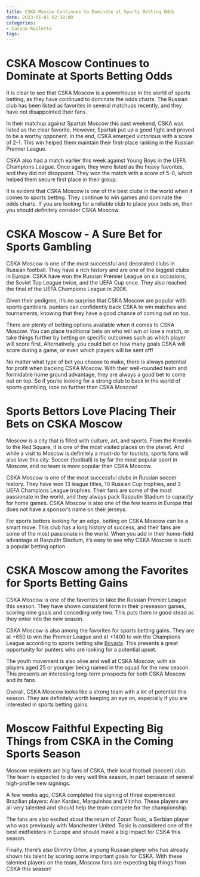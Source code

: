 ```yaml
---
title: CSKA Moscow Continues to Dominate at Sports Betting Odds
date: 2023-01-01 02:38:00
categories:
- Casino Roulette
tags:
---
```



#  CSKA Moscow Continues to Dominate at Sports Betting Odds

It is clear to see that CSKA Moscow is a powerhouse in the world of sports betting, as they have continued to dominate the odds charts. The Russian club has been listed as favorites in several matchups recently, and they have not disappointed their fans.

In their matchup against Spartak Moscow this past weekend, CSKA was listed as the clear favorite. However, Spartak put up a good fight and proved to be a worthy opponent. In the end, CSKA emerged victorious with a score of 2-1. This win helped them maintain their first-place ranking in the Russian Premier League.

CSKA also had a match earlier this week against Young Boys in the UEFA Champions League. Once again, they were listed as the heavy favorites, and they did not disappoint. They won the match with a score of 5-0, which helped them secure first place in their group.

It is evident that CSKA Moscow is one of the best clubs in the world when it comes to sports betting. They continue to win games and dominate the odds charts. If you are looking for a reliable club to place your bets on, then you should definitely consider CSKA Moscow.

#  CSKA Moscow - A Sure Bet for Sports Gambling

CSKA Moscow is one of the most successful and decorated clubs in Russian football. They have a rich history and are one of the biggest clubs in Europe. CSKA have won the Russian Premier League on six occasions, the Soviet Top League twice, and the UEFA Cup once. They also reached the final of the UEFA Champions League in 2006.

Given their pedigree, it’s no surprise that CSKA Moscow are popular with sports gamblers. punters can confidently back CSKA to win matches and tournaments, knowing that they have a good chance of coming out on top.

There are plenty of betting options available when it comes to CSKA Moscow. You can place traditional bets on who will win or lose a match, or take things further by betting on specific outcomes such as which player will score first. Alternatively, you could bet on how many goals CSKA will score during a game, or even which players will be sent off!

No matter what type of bet you choose to make, there is always potential for profit when backing CSKA Moscow. With their well-rounded team and formidable home ground advantage, they are always a good bet to come out on top. So if you’re looking for a strong club to back in the world of sports gambling, look no further than CSKA Moscow!

#  Sports Bettors Love Placing Their Bets on CSKA Moscow

Moscow is a city that is filled with culture, art, and sports. From the Kremlin to the Red Square, it is one of the most visited places on the planet. And while a visit to Moscow is definitely a must-do for tourists, sports fans will also love this city. Soccer (football) is by far the most popular sport in Moscow, and no team is more popular than CSKA Moscow.

CSKA Moscow is one of the most successful clubs in Russian soccer history. They have won 13 league titles, 10 Russian Cup trophies, and 3 UEFA Champions League trophies. Their fans are some of the most passionate in the world, and they always pack Rasputin Stadium to capacity for home games. CSKA Moscow is also one of the few teams in Europe that does not have a sponsor’s name on their jerseys.

For sports bettors looking for an edge, betting on CSKA Moscow can be a smart move. This club has a long history of success, and their fans are some of the most passionate in the world. When you add in their home-field advantage at Rasputin Stadium, it’s easy to see why CSKA Moscow is such a popular betting option

#  CSKA Moscow among the Favorites for Sports Betting Gains 

CSKA Moscow is one of the favorites to take the Russian Premier League this season. They have shown consistent form in their preseason games, scoring nine goals and conceding only two. This puts them in good stead as they enter into the new season.

CSKA Moscow is also among the favorites for sports betting gains. They are at +650 to win the Premier League and at +1400 to win the Champions League according to sports betting site <a href="https://www.bovada.lv/sports/soccer/russia">Bovada</a>. This presents a great opportunity for punters who are looking for a potential upset.

The youth movement is also alive and well at CSKA Moscow, with six players aged 25 or younger being named in the squad for the new season. This presents an interesting long-term prospects for both CSKA Moscow and its fans.

Overall, CSKA Moscow looks like a strong team with a lot of potential this season. They are definitely worth keeping an eye on, especially if you are interested in sports betting gains.

#  Moscow Faithful Expecting Big Things from CSKA in the Coming Sports Season

Moscow residents are big fans of CSKA, their local football (soccer) club. The team is expected to do very well this season, in part because of several high-profile new signings.

A few weeks ago, CSKA completed the signing of three experienced Brazilian players: Alan Kardec, Marquinhos and Vitinho. These players are all very talented and should help the team compete for the championship.

The fans are also excited about the return of Zoran Tosic, a Serbian player who was previously with Manchester United. Tosic is considered one of the best midfielders in Europe and should make a big impact for CSKA this season.

Finally, there’s also Dimitry Orlov, a young Russian player who has already shown his talent by scoring some important goals for CSKA. With these talented players on the team, Moscow fans are expecting big things from CSKA this season!